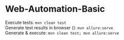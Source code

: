 # Web-Automation-Basic<vr>
Execute tests: `mvn clean test`<br>
Generate test results in browser (): `mvn allure:serve`<br>
Generate & execute: `mvn clean test; mvn allure:serve`
